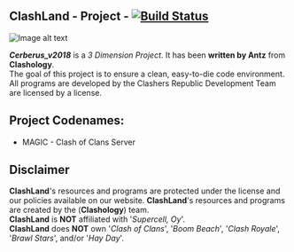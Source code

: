 ## ClashLand - Project - [![Build Status](https://dev.azure.com/Antzsmt/ClashLand/_apis/build/status/ClashLand?branchName=master)](https://dev.azure.com/Antzsmt/ClashLand/_build/latest?definitionId=2&branchName=master)

![Image alt text](https://snipboard.io/sRec9M.jpg)

***Cerberus_v2018*** is a _3 Dimension Project_.
It has been **written by Antz** from **Clashology**.  
The goal of this project is to ensure a clean, easy-to-die code environment.
All programs are developed by the Clashers Republic Development Team are licensed by a license.

## Project Codenames:
* MAGIC - Clash of Clans Server

## Disclaimer
**ClashLand**'s resources and programs are protected under the license and our policies available on our website.
**ClashLand**'s resources and programs are created by the (**Clashology**) team.  
**ClashLand** is **NOT** affiliated with '_Supercell, Oy_'.  
**ClashLand** does **NOT** own '_Clash of Clans_', '_Boom Beach_', '_Clash Royale_', '_Brawl Stars_', and/or '_Hay Day_'.
